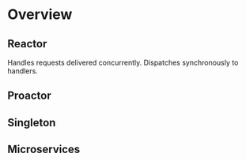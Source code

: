 # Overview

## Reactor
Handles requests delivered concurrently. Dispatches synchronously to handlers.  

## Proactor

## Singleton

## Microservices